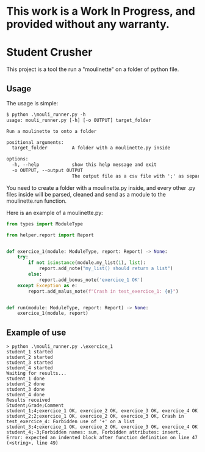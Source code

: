 # This work is a Work In Progress, and provided without any warranty.
# Student Crusher

This project is a tool the run a "moulinette" on a folder of python file.

## Usage

The usage is simple:

```txt
$ python .\mouli_runner.py -h
usage: mouli_runner.py [-h] [-o OUTPUT] target_folder       

Run a moulinette to onto a folder

positional arguments:
  target_folder         A folder with a moulinette.py inside

options:
  -h, --help            show this help message and exit
  -o OUTPUT, --output OUTPUT
                        The output file as a csv file with ';' as separator
```

You need to create a folder with a moulinette.py inside, and every other .py files inside will be
parsed, cleaned and send as a module to the moulinette.run function.

Here is an example of a moulinette.py:

```python
from types import ModuleType

from helper.report import Report


def exercice_1(module: ModuleType, report: Report) -> None:
    try:
        if not isinstance(module.my_list(1), list):
            report.add_note("my_list() should return a list")
        else:
            report.add_bonus_note('exercice_1 OK')
    except Exception as e:
        report.add_malus_note(f"Crash in test_exercice_1: {e}")


def run(module: ModuleType, report: Report) -> None:
    exercice_1(module, report)
```

## Example of use
```
> python .\mouli_runner.py .\exercice_1
student_1 started
student_2 started
student_3 started
student_4 started
Waiting for results...
student_1 done
student_2 done
student_3 done
student_4 done
Results received
Student;Grade;Comment
student_1;4;exercice_1 OK, exercice_2 OK, exercice_3 OK, exercice_4 OK
student_2;2;exercice_1 OK, exercice_2 OK, exercice_3 OK, Crash in test_exercice_4: Forbidden use of '+' on a list
student_3;4;exercice_1 OK, exercice_2 OK, exercice_3 OK, exercice_4 OK
student_4;-3;Forbidden names: sum, Forbidden attributes: insert, Error: expected an indented block after function definition on line 47 (<string>, line 49)
```